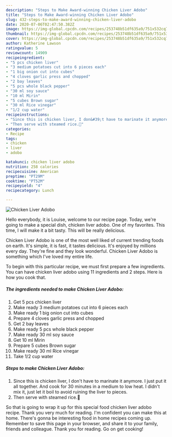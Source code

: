 ```yaml
---
description: "Steps to Make Award-winning Chicken Liver Adobo"
title: "Steps to Make Award-winning Chicken Liver Adobo"
slug: 432-steps-to-make-award-winning-chicken-liver-adobo
date: 2020-07-06T02:47:50.382Z
image: https://img-global.cpcdn.com/recipes/253748b51df635a9/751x532cq70/chicken-liver-adobo-recipe-main-photo.jpg
thumbnail: https://img-global.cpcdn.com/recipes/253748b51df635a9/751x532cq70/chicken-liver-adobo-recipe-main-photo.jpg
cover: https://img-global.cpcdn.com/recipes/253748b51df635a9/751x532cq70/chicken-liver-adobo-recipe-main-photo.jpg
author: Katherine Lawson
ratingvalue: 5
reviewcount: 14909
recipeingredient:
- "5 pcs chicken liver"
- "3 medium potatoes cut into 6 pieces each"
- "1 big onion cut into cubes"
- "4 cloves garlic press and chopped"
- "2 bay leaves"
- "5 pcs whole black pepper"
- "30 ml soy sauce"
- "10 ml Mirin"
- "5 cubes Brown sugar"
- "30 ml Rice vinegar"
- "1/2 cup water"
recipeinstructions:
- "Since this is chicken liver, I don&#39;t have to marinate it anymore. I just put it all together. And cook for 30 minutes in a medium to low heat. I didn&#39;t mix it, just let it boil to avoid ruining the liver to pieces."
- "Then serve with steamed rice.🙂"
categories:
- Recipe
tags:
- chicken
- liver
- adobo

katakunci: chicken liver adobo 
nutrition: 258 calories
recipecuisine: American
preptime: "PT29M"
cooktime: "PT52M"
recipeyield: "4"
recipecategory: Lunch

---
```



![Chicken Liver Adobo](https://img-global.cpcdn.com/recipes/253748b51df635a9/751x532cq70/chicken-liver-adobo-recipe-main-photo.jpg)

Hello everybody, it is Louise, welcome to our recipe page. Today, we're going to make a special dish, chicken liver adobo. One of my favorites. This time, I will make it a bit tasty. This will be really delicious.

Chicken Liver Adobo is one of the most well liked of current trending foods on earth. It's simple, it is fast, it tastes delicious. It's enjoyed by millions every day. They're fine and they look wonderful. Chicken Liver Adobo is something which I've loved my entire life.




To begin with this particular recipe, we must first prepare a few ingredients. You can have chicken liver adobo using 11 ingredients and 2 steps. Here is how you cook that.

<!--inarticleads1-->

##### The ingredients needed to make Chicken Liver Adobo:

1. Get 5 pcs chicken liver
1. Make ready 3 medium potatoes cut into 6 pieces each
1. Make ready 1 big onion cut into cubes
1. Prepare 4 cloves garlic press and chopped
1. Get 2 bay leaves
1. Make ready 5 pcs whole black pepper
1. Make ready 30 ml soy sauce
1. Get 10 ml Mirin
1. Prepare 5 cubes Brown sugar
1. Make ready 30 ml Rice vinegar
1. Take 1/2 cup water




<!--inarticleads2-->

##### Steps to make Chicken Liver Adobo:

1. Since this is chicken liver, I don&#39;t have to marinate it anymore. I just put it all together. And cook for 30 minutes in a medium to low heat. I didn&#39;t mix it, just let it boil to avoid ruining the liver to pieces.
1. Then serve with steamed rice.🙂




So that is going to wrap it up for this special food chicken liver adobo recipe. Thank you very much for reading. I'm confident you can make this at home. There's gonna be interesting food in home recipes coming up. Remember to save this page in your browser, and share it to your family, friends and colleague. Thank you for reading. Go on get cooking!
